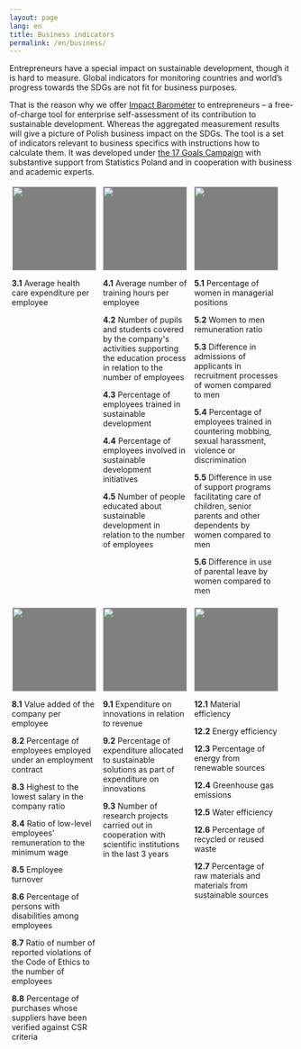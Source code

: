 ```yaml
---
layout: page
lang: en
title: Business indicators
permalink: /en/business/
---
```


<div>
<p>Entrepreneurs have a special impact on sustainable development, though it is hard to measure. Global indicators for monitoring countries and world’s progress towards the SDGs are not fit for business purposes. </p>

<p>That is the reason why we offer <a href="https://kampania17celow.pl/barometrwplywu/" target="_blank">Impact Barometer</a> to entrepreneurs – a free-of-charge tool for enterprise self-assessment of its contribution to sustainable development. Whereas the aggregated measurement results will give a picture of Polish business impact on the SDGs. The tool is a set of indicators relevant to business specifics with instructions how to calculate them. It was developed under <a href="https://kampania17celow.pl/the-17-goals-campaign/" target="_blank">the 17 Goals Campaign</a> with substantive support from Statistics Poland and in cooperation with business and academic experts.</p>

<section class="usa-section">
    <div>
          <figure class="item" style="vertical-align: top;display: inline-block;text-align: center;width: 150px;margin: 4px;">
              <img src="{{ site.baseurl }}/assets/img/en/en-sdg-goal-03.png" style="width: 149px;height: 149px;background-color: grey;"/>
              <figcaption class="caption" style="display: block;">
              <p align="left"><b>3.1</b> Average health care expenditure per employee</p>
              </figcaption>
          </figure>
          <figure class="item" style="vertical-align: top;display: inline-block;text-align: center;width: 150px;margin: 4px;">
              <img src="{{ site.baseurl }}/assets/img/en/en-sdg-goal-04.png" style="width: 149px;height: 149px;background-color: grey;"/>
              <figcaption class="caption" style="display: block;">
              <p align="left"><b>4.1</b> Average number of training hours per employee</p>
              <p align="left"><b>4.2</b> Number of pupils and students covered by the company's activities supporting the education process in relation to the number of employees</p>
              <p align="left"><b>4.3</b> Percentage of employees trained in sustainable development</p>
              <p align="left"><b>4.4</b> Percentage of employees involved in sustainable development initiatives</p>
              <p align="left"><b>4.5</b> Number of people educated about sustainable development in relation to the number of employees</p>
          </figcaption>
          </figure>
          <figure class="item" style="vertical-align: top;display: inline-block;text-align: center;width: 150px;margin: 4px;">
              <img src="{{ site.baseurl }}/assets/img/en/en-sdg-goal-05.png" style="width: 149px;height: 149px;background-color: grey;"/>
              <figcaption class="caption" style="display: block;">
              <p align="left"><b>5.1</b> Percentage of women in managerial positions</p>
              <p align="left"><b>5.2</b> Women to men remuneration ratio</p>
              <p align="left"><b>5.3</b> Difference in admissions of applicants in recruitment processes of women compared to men</p>
              <p align="left"><b>5.4</b> Percentage of employees trained in countering mobbing, sexual harassment, violence or discrimination</p>
              <p align="left"><b>5.5</b> Difference in use of support programs facilitating care of children, senior parents and other dependents by women compared to men</p>
              <p align="left"><b>5.6</b> Difference in use of parental leave by women compared to men</p>
              </figcaption>
          </figure>
          <figure class="item" style="vertical-align: top;display: inline-block;text-align: center;width: 150px;margin: 4px;">
              <img src="{{ site.baseurl }}/assets/img/en/en-sdg-goal-08.png" style="width: 149px;height: 149px;background-color: grey;"/>
              <figcaption class="caption" style="display: block;">
              <p align="left"><b>8.1</b> Value added of the company per employee</p>
              <p align="left"><b>8.2</b> Percentage of employees employed under an employment contract</p>
              <p align="left"><b>8.3</b> Highest to the lowest salary in the company ratio</p>
              <p align="left"><b>8.4</b> Ratio of low-level employees' remuneration to the minimum wage </p>
              <p align="left"><b>8.5</b> Employee turnover</p>
              <p align="left"><b>8.6</b> Percentage of persons with disabilities among employees</p>
              <p align="left"><b>8.7</b> Ratio of number of reported violations of the Code of Ethics to the number of employees</p>
              <p align="left"><b>8.8</b> Percentage of purchases whose suppliers have been verified against CSR criteria</p>
              </figcaption>
          </figure>
          <figure class="item" style="vertical-align: top;display: inline-block;text-align: center;width: 150px;margin: 4px;">
              <img src="{{ site.baseurl }}/assets/img/en/en-sdg-goal-09.png" style="width: 149px;height: 149px;background-color: grey;"/>
              <figcaption class="caption" style="display: block;">
              <p align="left"><b>9.1</b> Expenditure on innovations in relation to revenue</p>
              <p align="left"><b>9.2</b> Percentage of expenditure allocated to sustainable solutions as part of expenditure on innovations</p>
              <p align="left"><b>9.3</b> Number of research projects carried out in cooperation with scientific institutions in the last 3 years</p>
              </figcaption>
          </figure>
          <figure class="item" style="vertical-align: top;display: inline-block;text-align: center;width: 150px;margin: 4px;">
              <img src="{{ site.baseurl }}/assets/img/en/en-sdg-goal-12.png" style="width: 149px;height: 149px;background-color: grey;"/>
              <figcaption class="caption" style="display: block;">
              <p align="left"><b>12.1</b> Material efficiency</p>
              <p align="left"><b>12.2</b> Energy efficiency</p>
              <p align="left"><b>12.3</b> Percentage of energy from renewable sources</p>
              <p align="left"><b>12.4</b> Greenhouse gas emissions</p>
              <p align="left"><b>12.5</b> Water efficiency</p>
              <p align="left"><b>12.6</b> Percentage of recycled or reused waste</p>
              <p align="left"><b>12.7</b> Percentage of raw materials and materials from sustainable sources</p>
              </figcaption>
          </figure>
    </div>
  </section>
</div>
